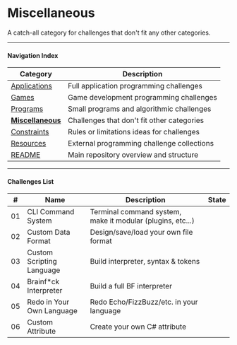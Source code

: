 # Miscellaneous

A catch-all category for challenges that don't fit any other categories.

---

#### Navigation Index

| Category                                | Description                                |
| --------------------------------------- | ------------------------------------------ |
| [Applications](./Applications.md)       | Full application programming challenges    |
| [Games](./Games.md)                     | Game development programming challenges    |
| [Programs](./Programs.md)               | Small programs and algorithmic challenges  |
| [**Miscellaneous**](./Miscellaneous.md) | Challenges that don't fit other categories |
| [Constraints](./Constraints.md)         | Rules or limitations ideas for challenges  |
| [Resources](./Resources.md)             | External programming challenge collections |
| [README](../README.md)                  | Main repository overview and structure     |

---

#### Challenges List

| #   | Name                      | Description                                                | State |
| --- | ------------------------- | ---------------------------------------------------------- | ----- |
| 01  | CLI Command System        | Terminal command system, make it modular (plugins, etc...) |       |
| 02  | Custom Data Format        | Design/save/load your own file format                      |       |
| 03  | Custom Scripting Language | Build interpreter, syntax & tokens                         |       |
| 04  | Brainf*ck Interpreter     | Build a full BF interpreter                                |       |
| 05  | Redo in Your Own Language | Redo Echo/FizzBuzz/etc. in your language                   |       |
| 06  | Custom Attribute          | Create your own C# attribute                               |       |
